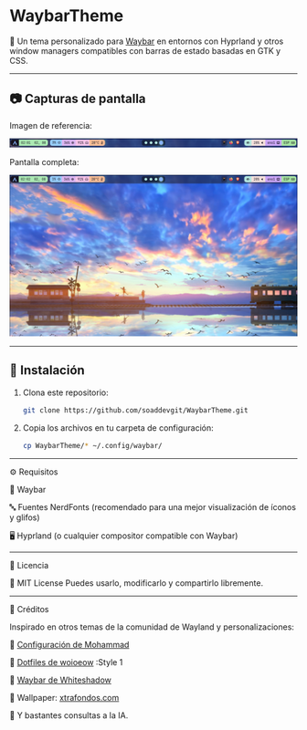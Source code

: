 # WaybarTheme

🎨 Un tema personalizado para [Waybar](https://github.com/Alexays/Waybar) en entornos con Hyprland y otros window managers compatibles con barras de estado basadas en GTK y CSS.

---

## 📷 Capturas de pantalla

Imagen de referencia:

![Preview](./preview.png)

Pantalla completa:

![Preview](./preview2.png)

---

## 🚀 Instalación

1. Clona este repositorio:
   ```bash
   git clone https://github.com/soaddevgit/WaybarTheme.git

2. Copia los archivos en tu carpeta de configuración:
   ```bash
   cp WaybarTheme/* ~/.config/waybar/

---

⚙️ Requisitos

🧭 Waybar

🔤 Fuentes NerdFonts (recomendado para una mejor visualización de íconos y glifos)

🖥️ Hyprland (o cualquier compositor compatible con Waybar)
    
    
---

📄 Licencia

📝 MIT License
Puedes usarlo, modificarlo y compartirlo libremente.

---

🙌 Créditos

Inspirado en otros temas de la comunidad de Wayland y personalizaciones:

🔗 [Configuración de Mohammad](https://github.com/mhdzli/dotfiles/tree/home/.config/waybar)

🔗 [Dotfiles de woioeow](https://github.com/woioeow/hyprland-dotfiles.git) :Style 1

🔗 [Waybar de Whiteshadow](https://github.com/elifouts/Dotfiles)

🔗 Wallpaper: [xtrafondos.com](https://www.xtrafondos.com/wallpaper/3840x2517/12224-paisaje-anime-arte-digital.html)

🤖 Y bastantes consultas a la IA.
